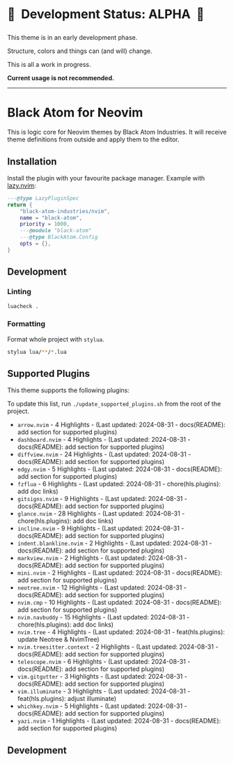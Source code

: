 # 🚧 &nbsp;Development Status: ALPHA &nbsp;🚧</p>

This theme is in an early development phase.

Structure, colors and things can (and will) change.

This is all a work in progress.

**Current usage is not recommended.**

---

# Black Atom for Neovim

This is logic core for Neovim themes by Black Atom Industries.
It will receive theme definitions from outside and apply them to the editor.

## Installation

Install the plugin with your favourite package manager. 
Example with [lazy.nvim](https://github.com/folke/lazy.nvim):

```lua
---@type LazyPluginSpec
return {
    "black-atom-industries/nvim",
    name = "black-atom",
    priority = 1000,
    ---@module "black-atom"
    ---@type BlackAtom.Config
    opts = {},
}
```

## Development

### Linting

```bash
luacheck .
```

### Formatting

Format whole project with `stylua`.

```bash
stylua lua/**/*.lua
```

## Supported Plugins

This theme supports the following plugins:

To update this list, run `./update_supported_plugins.sh` from the root of the project.

- `arrow.nvim` - 4 Highlights - (Last updated: 2024-08-31 - docs(README): add section for supported plugins)
- `dashboard.nvim` - 4 Highlights - (Last updated: 2024-08-31 - docs(README): add section for supported plugins)
- `diffview.nvim` - 24 Highlights - (Last updated: 2024-08-31 - docs(README): add section for supported plugins)
- `edgy.nvim` - 5 Highlights - (Last updated: 2024-08-31 - docs(README): add section for supported plugins)
- `fzflua` - 6 Highlights - (Last updated: 2024-08-31 - chore(hls.plugins): add doc links)
- `gitsigns.nvim` - 9 Highlights - (Last updated: 2024-08-31 - docs(README): add section for supported plugins)
- `glance.nvim` - 28 Highlights - (Last updated: 2024-08-31 - chore(hls.plugins): add doc links)
- `incline.nvim` - 9 Highlights - (Last updated: 2024-08-31 - docs(README): add section for supported plugins)
- `indent.blankline.nvim` - 2 Highlights - (Last updated: 2024-08-31 - docs(README): add section for supported plugins)
- `markview.nvim` - 2 Highlights - (Last updated: 2024-08-31 - docs(README): add section for supported plugins)
- `mini.nvim` - 2 Highlights - (Last updated: 2024-08-31 - docs(README): add section for supported plugins)
- `neotree.nvim` - 12 Highlights - (Last updated: 2024-08-31 - docs(README): add section for supported plugins)
- `nvim.cmp` - 10 Highlights - (Last updated: 2024-08-31 - docs(README): add section for supported plugins)
- `nvim.navbuddy` - 15 Highlights - (Last updated: 2024-08-31 - chore(hls.plugins): add doc links)
- `nvim.tree` - 4 Highlights - (Last updated: 2024-08-31 - feat(hls.plugins): update Neotree & NvimTree)
- `nvim.treesitter.context` - 2 Highlights - (Last updated: 2024-08-31 - docs(README): add section for supported plugins)
- `telescope.nvim` - 6 Highlights - (Last updated: 2024-08-31 - docs(README): add section for supported plugins)
- `vim.gitgutter` - 3 Highlights - (Last updated: 2024-08-31 - docs(README): add section for supported plugins)
- `vim.illuminate` - 3 Highlights - (Last updated: 2024-08-31 - feat(hls.plugins): adjust illuminate)
- `whichkey.nvim` - 5 Highlights - (Last updated: 2024-08-31 - docs(README): add section for supported plugins)
- `yazi.nvim` - 1 Highlights - (Last updated: 2024-08-31 - docs(README): add section for supported plugins)

## Development
